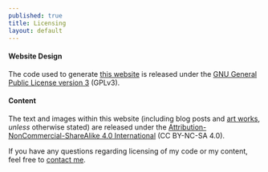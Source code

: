 ```yaml
---
published: true
title: Licensing
layout: default
---
```

<div class="docs-section examples top">
<h4>Website Design</h4>

The code used to generate [this website](//github.com/oliviaguest/oliviaguest.github.io) is released under the <a href="//www.gnu.org/licenses/gpl-3.0.en.html">GNU General Public License version 3</a> (GPLv3).
</div>

<div class="docs-section examples">
<h4>Content</h4>

The text and images within this website (including blog posts and [art works](//art.oliviaguest.com), *unless* otherwise stated) are released under the <a href="http://creativecommons.org/licenses/by-nc-sa/4.0/">Attribution-NonCommercial-ShareAlike 4.0 International</a> (CC BY-NC-SA 4.0).

If you have any questions regarding licensing of my code or my content, feel free to <a href="mailto:contact@oliviaguest.com?Subject=Licensing" target="_top">contact me</a>.
</div>

